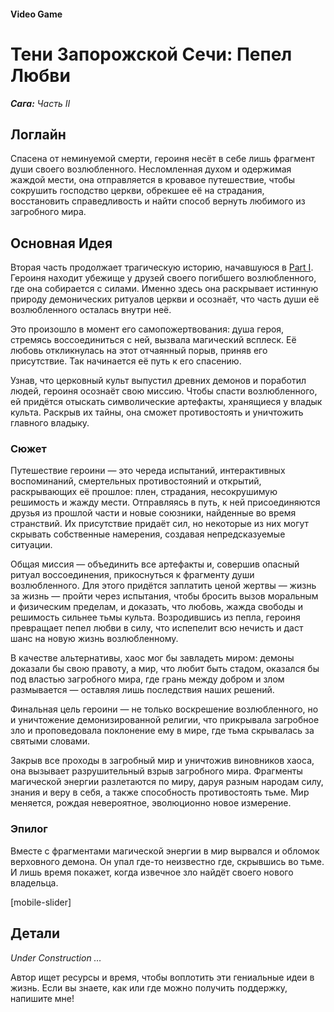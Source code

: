 #### Video Game

# Тени Запорожской Сечи: Пепел Любви

***Сага:** Часть II*

## Логлайн

Спасена от неминуемой смерти, героиня несёт в себе лишь фрагмент души своего возлюбленного. Несломленная духом и одержимая жаждой мести, она отправляется в кровавое путешествие, чтобы сокрушить господство церкви, обрекшее её на страдания, восстановить справедливость и найти способ вернуть любимого из загробного мира.

## Основная Идея

Вторая часть продолжает трагическую историю, начавшуюся в [Part I](/whispers-of-the-forgotten). Героиня находит убежище у друзей своего погибшего возлюбленного, где она собирается с силами. Именно здесь она раскрывает истинную природу демонических ритуалов церкви и осознаёт, что часть души её возлюбленного осталась внутри неё.

Это произошло в момент его самопожертвования: душа героя, стремясь воссоединиться с ней, вызвала магический всплеск. Её любовь откликнулась на этот отчаянный порыв, приняв его присутствие. Так начинается её путь к его спасению.

Узнав, что церковный культ выпустил древних демонов и поработил людей, героиня осознаёт свою миссию. Чтобы спасти возлюбленного, ей придётся отыскать символические артефакты, хранящиеся у владык культа. Раскрыв их тайны, она сможет противостоять и уничтожить главного владыку.

### Сюжет

Путешествие героини — это череда испытаний, интерактивных воспоминаний, смертельных противостояний и открытий, раскрывающих её прошлое: плен, страдания, несокрушимую решимость и жажду мести. Отправляясь в путь, к ней присоединяются друзья из прошлой части и новые союзники, найденные во время странствий. Их присутствие придаёт сил, но некоторые из них могут скрывать собственные намерения, создавая непредсказуемые ситуации.

Общая миссия — объединить все артефакты и, совершив опасный ритуал воссоединения, прикоснуться к фрагменту души возлюбленного. Для этого придётся заплатить ценой жертвы — жизнь за жизнь — пройти через испытания, чтобы бросить вызов моральным и физическим пределам, и доказать, что любовь, жажда свободы и решимость сильнее тьмы культа. Возродившись из пепла, героиня превращает пепел любви в силу, что испепелит всю нечисть и даст шанс на новую жизнь возлюбленному.

В качестве альтернативы, хаос мог бы завладеть миром: демоны доказали бы свою правоту, а мир, что любит быть стадом, оказался бы под властью загробного мира, где грань между добром и злом размывается — оставляя лишь последствия наших решений.

Финальная цель героини — не только воскрешение возлюбленного, но и уничтожение демонизированной религии, что прикрывала загробное зло и проповедовала поклонение ему в мире, где тьма скрывалась за святыми словами.

Закрыв все проходы в загробный мир и уничтожив виновников хаоса, она вызывает разрушительный взрыв загробного мира. Фрагменты магической энергии разлетаются по миру, даруя разным народам силу, знания и веру в себя, а также способность противостоять тьме. Мир меняется, рождая невероятное, эволюционно новое измерение.

### Эпилог

Вместе с фрагментами магической энергии в мир вырвался и обломок верховного демона. Он упал где-то неизвестно где, скрывшись во тьме. И лишь время покажет, когда извечное зло найдёт своего нового владельца.

[mobile-slider]

## Детали

*Under Construction …*

Автор ищет ресурсы и время, чтобы воплотить эти гениальные идеи в жизнь. Если вы знаете, как или где можно получить поддержку, напишите мне!